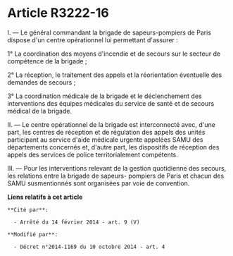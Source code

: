 # Article R3222-16

I. ― Le général commandant la brigade de sapeurs-pompiers de Paris dispose d'un centre opérationnel lui permettant
d'assurer :

1° La coordination des moyens d'incendie et de secours sur le secteur de compétence de la brigade ;

2° La réception, le traitement des appels et la réorientation éventuelle des demandes de secours ;

3° La coordination médicale de la brigade et le déclenchement des interventions des équipes médicales du service de santé et
de secours médical de la brigade.

II. ― Le centre opérationnel de la brigade est interconnecté avec, d'une part, les centres de réception et de régulation des
appels des unités participant au service d'aide médicale urgente appelées SAMU des départements concernés et, d'autre part,
les dispositifs de réception des appels des services de police territorialement compétents.

III. ― Pour les interventions relevant de la gestion quotidienne des secours, les relations entre la brigade de sapeurs-
pompiers de Paris et chacun des SAMU susmentionnés sont organisées par voie de convention.

**Liens relatifs à cet article**

	**Cité par**:

	  - Arrêté du 14 février 2014 - art. 9 (V)

	**Modifié par**:

	  - Décret n°2014-1169 du 10 octobre 2014 - art. 4
